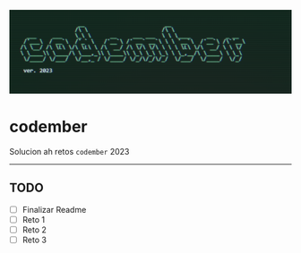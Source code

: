 ![IMG](img/codember.png)
# codember
Solucion ah retos `codember` 2023

---
## TODO
- [ ] Finalizar Readme
- [ ] Reto 1
- [ ] Reto 2
- [ ] Reto 3